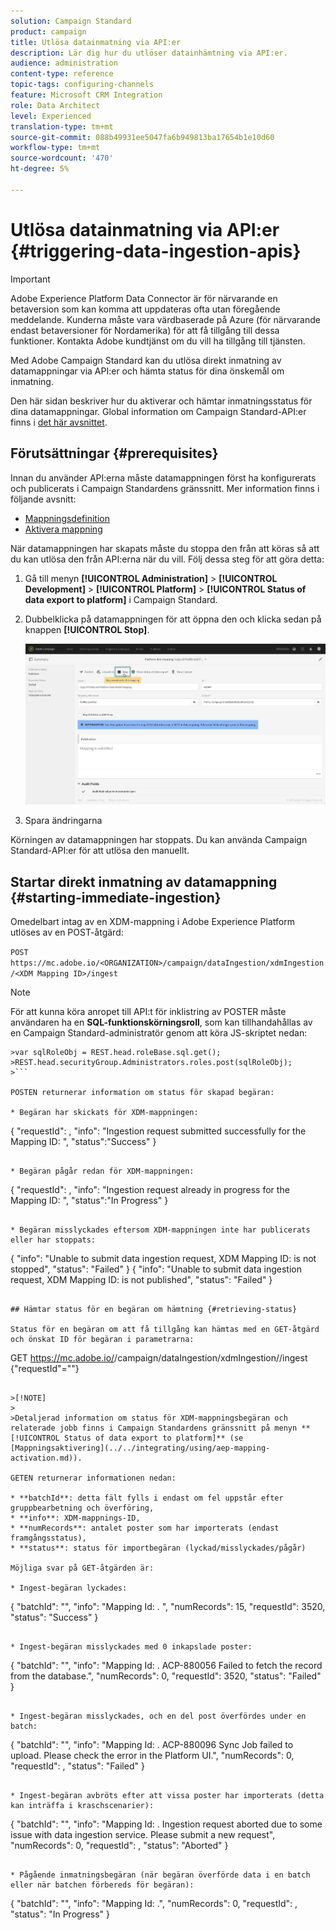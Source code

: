 ```yaml
---
solution: Campaign Standard
product: campaign
title: Utlösa datainmatning via API:er
description: Lär dig hur du utlöser datainhämtning via API:er.
audience: administration
content-type: reference
topic-tags: configuring-channels
feature: Microsoft CRM Integration
role: Data Architect
level: Experienced
translation-type: tm+mt
source-git-commit: 088b49931ee5047fa6b949813ba17654b1e10d60
workflow-type: tm+mt
source-wordcount: '470'
ht-degree: 5%

---
```



# Utlösa datainmatning via API:er {#triggering-data-ingestion-apis}

>[!IMPORTANT]
>
>Adobe Experience Platform Data Connector är för närvarande en betaversion som kan komma att uppdateras ofta utan föregående meddelande. Kunderna måste vara värdbaserade på Azure (för närvarande endast betaversioner för Nordamerika) för att få tillgång till dessa funktioner. Kontakta Adobe kundtjänst om du vill ha tillgång till tjänsten.

Med Adobe Campaign Standard kan du utlösa direkt inmatning av datamappningar via API:er och hämta status för dina önskemål om inmatning.

Den här sidan beskriver hur du aktiverar och hämtar inmatningsstatus för dina datamappningar. Global information om Campaign Standard-API:er finns i [det här avsnittet](../../api/using/get-started-apis.md).

## Förutsättningar {#prerequisites}

Innan du använder API:erna måste datamappningen först ha konfigurerats och publicerats i Campaign Standardens gränssnitt. Mer information finns i följande avsnitt:

* [Mappningsdefinition](../../integrating/using/aep-mapping-definition.md)
* [Aktivera mappning](../../integrating/using/aep-mapping-activation.md)

När datamappningen har skapats måste du stoppa den från att köras så att du kan utlösa den från API:erna när du vill. Följ dessa steg för att göra detta:

1. Gå till menyn **[!UICONTROL Administration]** > **[!UICONTROL Development]** > **[!UICONTROL Platform]** > **[!UICONTROL Status of data export to platform]** i Campaign Standard.

1. Dubbelklicka på datamappningen för att öppna den och klicka sedan på knappen **[!UICONTROL Stop]**.

   ![](assets/aep_datamapping_stop.png)

1. Spara ändringarna

Körningen av datamappningen har stoppats. Du kan använda Campaign Standard-API:er för att utlösa den manuellt.

## Startar direkt inmatning av datamappning {#starting-immediate-ingestion}

Omedelbart intag av en XDM-mappning i Adobe Experience Platform utlöses av en POST-åtgärd:

`POST https://mc.adobe.io/<ORGANIZATION>/campaign/dataIngestion/xdmIngestion/<XDM Mapping ID>/ingest`

>[!NOTE]
>
>För att kunna köra anropet till API:t för inklistring av POSTER måste användaren ha en **SQL-funktionskörningsroll**, som kan tillhandahållas av en Campaign Standard-administratör genom att köra JS-skriptet nedan:
>
>
```
>var sqlRoleObj = REST.head.roleBase.sql.get();
>REST.head.securityGroup.Administrators.roles.post(sqlRoleObj);
>```

POSTEN returnerar information om status för skapad begäran:

* Begäran har skickats för XDM-mappningen:

```
{
"requestId": <value>,
"info": "Ingestion request submitted successfully for the Mapping ID: <value>",
"status":"Success"
}
```

* Begäran pågår redan för XDM-mappningen:

```
{
"requestId": <value>,
"info": "Ingestion request already in progress for the Mapping ID: <value>",
"status":"In Progress"
}
```

* Begäran misslyckades eftersom XDM-mappningen inte har publicerats eller har stoppats:

```
{
"info": "Unable to submit data ingestion request, XDM Mapping ID: <value> is not stopped",
"status": "Failed"
}
{
"info": "Unable to submit data ingestion request, XDM Mapping ID: <value> is not published",
"status": "Failed"
}
```

## Hämtar status för en begäran om hämtning {#retrieving-status}

Status för en begäran om att få tillgång kan hämtas med en GET-åtgärd och önskat ID för begäran i parametrarna:

```
GET https://mc.adobe.io/<ORGANIZATION>/campaign/dataIngestion/xdmIngestion/<XDM Mapping ID>/ingest
{"requestId"="<value>"}
```

>[!NOTE]
>
>Detaljerad information om status för XDM-mappningsbegäran och relaterade jobb finns i Campaign Standardens gränssnitt på menyn **[!UICONTROL Status of data export to platform]** (se [Mappningsaktivering](../../integrating/using/aep-mapping-activation.md)).

GETEN returnerar informationen nedan:

* **batchId**: detta fält fylls i endast om fel uppstår efter gruppbearbetning och överföring,
* **info**: XDM-mappnings-ID,
* **numRecords**: antalet poster som har importerats (endast framgångsstatus),
* **status**: status för importbegäran (lyckad/misslyckades/pågår)

Möjliga svar på GET-åtgärden är:

* Ingest-begäran lyckades:

   ```
   {
   "batchId": "",
   "info": "Mapping Id: <value>. ",
   "numRecords": 15,
   "requestId": 3520,
   "status": "Success"
   }
   ```

* Ingest-begäran misslyckades med 0 inkapslade poster:

   ```
   {
   "batchId": "",
   "info": "Mapping Id: <value>. ACP-880056 Failed to fetch the record from the database.",
   "numRecords": 0,
   "requestId": 3520,
   "status": "Failed"
   }
   ```

* Ingest-begäran misslyckades, och en del post överfördes under en batch:

   ```
   {
   "batchId": "<value>",
   "info": "Mapping Id: <value>. ACP-880096 Sync Job failed to upload. Please check the error in the Platform UI.",
   "numRecords": 0,
   "requestId": <value>,
   "status": "Failed"
   }
   ```

* Ingest-begäran avbröts efter att vissa poster har importerats (detta kan inträffa i kraschscenarier):

   ```
   {
   "batchId": "",
   "info": "Mapping Id: <value>. Ingestion request aborted due to some issue with data ingestion service. Please submit a new request",
   "numRecords": 0,
   "requestId": <value>,
   "status": "Aborted"
   }
   ```

* Pågående inmatningsbegäran (när begäran överförde data i en batch eller när batchen förbereds för begäran):

   ```
   {
   "batchId": "",
   "info": "Mapping Id: <value>.",
   "numRecords": 0,
   "requestId": <value>,
   "status": "In Progress"
   }
   ```
